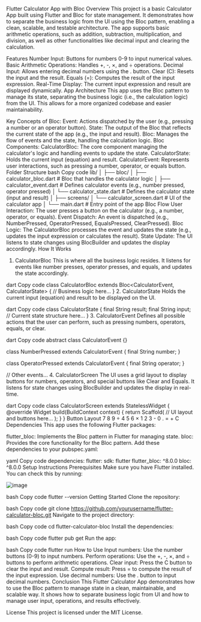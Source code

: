 Flutter Calculator App with Bloc
Overview
This project is a basic Calculator App built using Flutter and Bloc for state management. It demonstrates how to separate the business logic from the UI using the Bloc pattern, enabling a clean, scalable, and testable architecture. The app supports basic arithmetic operations, such as addition, subtraction, multiplication, and division, as well as other functionalities like decimal input and clearing the calculation.

Features
Number Input: Buttons for numbers 0-9 to input numerical values.
Basic Arithmetic Operations: Handles +, -, ×, and ÷ operations.
Decimal Input: Allows entering decimal numbers using the . button.
Clear (C): Resets the input and the result.
Equals (=): Computes the result of the input expression.
Real-Time Display: The current input expression and result are displayed dynamically.
App Architecture
This app uses the Bloc pattern to manage its state, separating the business logic (i.e., the calculation logic) from the UI. This allows for a more organized codebase and easier maintainability.

Key Concepts of Bloc:
Event: Actions dispatched by the user (e.g., pressing a number or an operator button).
State: The output of the Bloc that reflects the current state of the app (e.g., the input and result).
Bloc: Manages the flow of events and the state, handling the calculation logic.
Bloc Components:
CalculatorBloc: The core component managing the calculator's logic and handling events to update the state.
CalculatorState: Holds the current input (equation) and result.
CalculatorEvent: Represents user interactions, such as pressing a number, operator, or equals button.
Folder Structure
bash
Copy code
lib/
│
├── bloc/
│   ├── calculator_bloc.dart      # Bloc that handles the calculator logic
│   ├── calculator_event.dart     # Defines calculator events (e.g., number pressed, operator pressed)
│   └── calculator_state.dart     # Defines the calculator state (input and result)
│
├── screens/
│   └── calculator_screen.dart    # UI of the calculator app
│
└── main.dart                     # Entry point of the app
Bloc Flow
User Interaction: The user presses a button on the calculator (e.g., a number, operator, or equals).
Event Dispatch: An event is dispatched (e.g., NumberPressed, OperatorPressed, EqualsPressed, ClearPressed).
Bloc Logic: The CalculatorBloc processes the event and updates the state (e.g., updates the input expression or calculates the result).
State Update: The UI listens to state changes using BlocBuilder and updates the display accordingly.
How It Works
1. CalculatorBloc
This is where all the business logic resides. It listens for events like number presses, operator presses, and equals, and updates the state accordingly.

dart
Copy code
class CalculatorBloc extends Bloc<CalculatorEvent, CalculatorState> {
  // Business logic here...
}
2. CalculatorState
Holds the current input (equation) and result to be displayed on the UI.

dart
Copy code
class CalculatorState {
  final String result;
  final String input;
  // Current state structure here...
}
3. CalculatorEvent
Defines all possible actions that the user can perform, such as pressing numbers, operators, equals, or clear.

dart
Copy code
abstract class CalculatorEvent {}

class NumberPressed extends CalculatorEvent {
  final String number;
}

class OperatorPressed extends CalculatorEvent {
  final String operator;
}

// Other events...
4. CalculatorScreen
The UI uses a grid layout to display buttons for numbers, operators, and special buttons like Clear and Equals. It listens for state changes using BlocBuilder and updates the display in real-time.

dart
Copy code
class CalculatorScreen extends StatelessWidget {
  @override
  Widget build(BuildContext context) {
    return Scaffold(
      // UI layout and buttons here...
    );
  }
}
Button Layout
7	8	9	÷
4	5	6	×
1	2	3	-
0	.	=	+
C			
Dependencies
This app uses the following Flutter packages:

flutter_bloc: Implements the Bloc pattern in Flutter for managing state.
bloc: Provides the core functionality for the Bloc pattern.
Add these dependencies to your pubspec.yaml:

yaml
Copy code
dependencies:
  flutter:
    sdk: flutter
  flutter_bloc: ^8.0.0
  bloc: ^8.0.0
Setup Instructions
Prerequisites
Make sure you have Flutter installed. You can check this by running:


![image](https://github.com/user-attachments/assets/f4fad29c-9c92-4677-be9f-f133de92d3da)


bash
Copy code
flutter --version
Getting Started
Clone the repository:

bash
Copy code
git clone https://github.com/yourusername/flutter-calculator-bloc.git
Navigate to the project directory:

bash
Copy code
cd flutter-calculator-bloc
Install the dependencies:

bash
Copy code
flutter pub get
Run the app:

bash
Copy code
flutter run
How to Use
Input numbers: Use the number buttons (0-9) to input numbers.
Perform operations: Use the +, -, ×, and ÷ buttons to perform arithmetic operations.
Clear input: Press the C button to clear the input and result.
Compute result: Press = to compute the result of the input expression.
Use decimal numbers: Use the . button to input decimal numbers.
Conclusion
This Flutter Calculator App demonstrates how to use the Bloc pattern to manage state in a clean, maintainable, and scalable way. It shows how to separate business logic from UI and how to manage user input, operations, and results effectively.

License
This project is licensed under the MIT License.
